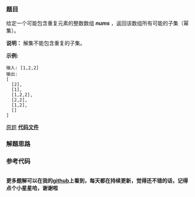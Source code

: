 ### 题目
给定一个可能包含重复元素的整数数组 _**nums**_ ，返回该数组所有可能的子集（幂集）。

**说明：** 解集不能包含重复的子集。

**示例:**

    
    
    输入: [1,2,2]
    输出:
    [
      [2],
      [1],
      [1,2,2],
      [2,2],
      [1,2],
      []
    ]

[原题](https://leetcode-cn.com/problems/subsets-ii/)    **[代码文件]()**


### 解题思路




### 参考代码

```go


```




**更多题解可以在我的[github](https://github.com/LZH139/leetcode_Go)上看到，每天都在持续更新，觉得还不错的话，记得点个小星星哈，谢谢啦**
